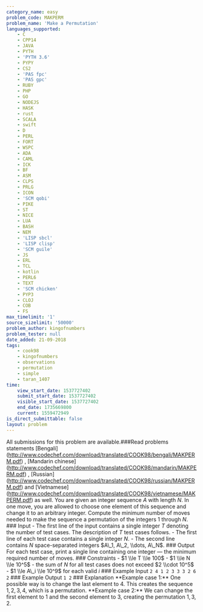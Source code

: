 ```yaml
---
category_name: easy
problem_code: MAKPERM
problem_name: 'Make a Permutation'
languages_supported:
    - C
    - CPP14
    - JAVA
    - PYTH
    - 'PYTH 3.6'
    - PYPY
    - CS2
    - 'PAS fpc'
    - 'PAS gpc'
    - RUBY
    - PHP
    - GO
    - NODEJS
    - HASK
    - rust
    - SCALA
    - swift
    - D
    - PERL
    - FORT
    - WSPC
    - ADA
    - CAML
    - ICK
    - BF
    - ASM
    - CLPS
    - PRLG
    - ICON
    - 'SCM qobi'
    - PIKE
    - ST
    - NICE
    - LUA
    - BASH
    - NEM
    - 'LISP sbcl'
    - 'LISP clisp'
    - 'SCM guile'
    - JS
    - ERL
    - TCL
    - kotlin
    - PERL6
    - TEXT
    - 'SCM chicken'
    - PYP3
    - CLOJ
    - COB
    - FS
max_timelimit: '1'
source_sizelimit: '50000'
problem_author: kingofnumbers
problem_tester: null
date_added: 21-09-2018
tags:
    - cook98
    - kingofnumbers
    - observations
    - permutation
    - simple
    - taran_1407
time:
    view_start_date: 1537727402
    submit_start_date: 1537727402
    visible_start_date: 1537727402
    end_date: 1735669800
    current: 1559472949
is_direct_submittable: false
layout: problem
---
```

All submissions for this problem are available.\###Read problems statements \[Bengali\](http://www.codechef.com/download/translated/COOK98/bengali/MAKPERM.pdf) , \[Mandarin chinese\](http://www.codechef.com/download/translated/COOK98/mandarin/MAKPERM.pdf) , \[Russian\](http://www.codechef.com/download/translated/COOK98/russian/MAKPERM.pdf) and \[Vietnamese\](http://www.codechef.com/download/translated/COOK98/vietnamese/MAKPERM.pdf) as well. You are given an integer sequence $A$ with length $N$. In one move, you are allowed to choose one element of this sequence and change it to an arbitrary integer. Compute the minimum number of moves needed to make the sequence a permutation of the integers $1$ through $N$. ### Input - The first line of the input contains a single integer $T$ denoting the number of test cases. The description of $T$ test cases follows. - The first line of each test case contains a single integer $N$. - The second line contains $N$ space-separated integers $A\_1, A\_2, \\dots, A\_N$. ### Output For each test case, print a single line containing one integer — the minimum required number of moves. ### Constraints - $1 \\le T \\le 100$ - $1 \\le N \\le 10^5$ - the sum of $N$ for all test cases does not exceed $2 \\cdot 10^5$ - $1 \\le A\_i \\le 10^9$ for each valid $i$ ### Example Input ``` 2 4 1 2 3 3 3 2 6 2 ``` ### Example Output ``` 1 2 ``` ### Explanation \*\*Example case 1:\*\* One possible way is to change the last element to $4$. This creates the sequence $1, 2, 3, 4$, which is a permutation. \*\*Example case 2:\*\* We can change the first element to $1$ and the second element to $3$, creating the permutation $1, 3, 2$.
